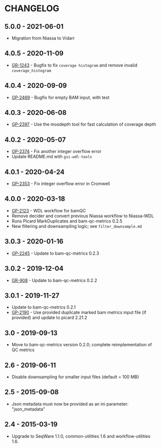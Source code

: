 # CHANGELOG

## 5.0.0 - 2021-06-01
- Migration from Niassa to Vidarr
## 4.0.5 - 2020-11-09
- [GR-1243](https://jira.oicr.on.ca/browse/GR-1243) - Bugfix to fix `coverage histogram` and remove invalid `coverage_histogram`
## 4.0.4 - 2020-09-09
- [GP-2469](https://jira.oicr.on.ca/browse/GP-2469) - Bugfix for empty BAM input, with test
## 4.0.3 - 2020-06-08
- [GP-2397](https://jira.oicr.on.ca/browse/GP-2397) - Use the mosdepth tool for fast calculation of coverage depth
## 4.0.2 - 2020-05-07
- [GP-2374](https://jira.oicr.on.ca/browse/GP-2374) - Fix another integer overflow error
- Update README.md with `gsi-wdl-tools`
## 4.0.1 - 2020-04-24
- [GP-2353](https://jira.oicr.on.ca/browse/GP-2353) - Fix integer overflow error in Cromwell
## 4.0.0 - 2020-03-18
- [GP-2123](https://jira.oicr.on.ca/browse/GP-2123) - WDL workflow for bamQC
- Remove decider and convert previous Niassa workflow to Niassa-WDL
- Runs Picard MarkDuplicates and bam-qc-metrics 0.2.5
- New filtering and downsampling logic; see `filter_downsample.md`
## 3.0.3 - 2020-01-16
- [GP-2245](https://jira.oicr.on.ca/browse/GP-2245) - Update to bam-qc-metrics 0.2.3
## 3.0.2 - 2019-12-04
- [GR-908](https://jira.oicr.on.ca/browse/GR-908) - Update to bam-qc-metrics 0.2.2
## 3.0.1 - 2019-11-27
- Update to bam-qc-metrics 0.2.1
- [GP-2190](https://jira.oicr.on.ca/browse/GP-2190) - Use provided duplicate marked bam metrics input file (if provided) and update to picard 2.21.2
## 3.0 - 2019-09-13
- Move to bam-qc-metrics version 0.2.0; complete reimplementation of QC metrics
## 2.6 - 2019-06-11
- Disable downsampling for smaller input files (default = 100 MB)
## 2.5 - 2015-09-08
- Json metadata must now be provided as an ini parameter: "json_metadata"
## 2.4 - 2015-03-19
- Upgrade to SeqWare 1.1.0, common-utilities 1.6 and workflow-utilities 1.6.
